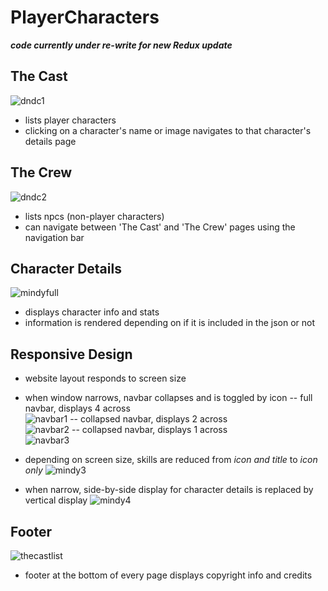 # PlayerCharacters

**_code currently under re-write for new Redux update_**


## The Cast
![dndc1](https://user-images.githubusercontent.com/47723396/184938507-95775f4e-aa35-41db-be57-12946aac3720.JPG)
- lists player characters
- clicking on a character's name or image navigates to that character's details page

## The Crew
![dndc2](https://user-images.githubusercontent.com/47723396/184938881-2c3aaef7-1f86-4783-baaf-de0ecf208003.JPG)
- lists npcs (non-player characters)
- can navigate between 'The Cast' and 'The Crew' pages using the navigation bar

## Character Details
![mindyfull](https://user-images.githubusercontent.com/47723396/184939321-8c0f8c33-65dd-4da1-8030-84b7e2044567.JPG)
- displays character info and stats
- information is rendered depending on if it is included in the json or not

## Responsive Design
- website layout responds to screen size
- when window narrows, navbar collapses and is toggled by icon
-- full navbar, displays 4 across   
![navbar1](https://user-images.githubusercontent.com/47723396/184942060-f50f7025-86ee-4983-adf1-2c8dea64e044.JPG)
-- collapsed navbar, displays 2 across   
![navbar2](https://user-images.githubusercontent.com/47723396/184942067-271498e1-7061-4f0b-987c-d55e43a75356.JPG)
-- collapsed navbar, displays 1 across   
![navbar3](https://user-images.githubusercontent.com/47723396/184942077-cc3dabb1-0116-43a7-9e89-89e3028c94c1.JPG)



- depending on screen size, skills are reduced from *icon and title* to *icon only*
![mindy3](https://user-images.githubusercontent.com/47723396/184939889-9d7f00bd-2dcf-4dbf-b22f-17a7e16eb543.JPG)
- when narrow, side-by-side display for character details is replaced by vertical display
![mindy4](https://user-images.githubusercontent.com/47723396/184939899-46098359-f627-44f4-8bf2-87ab80fff50c.JPG)

## Footer
![thecastlist](https://user-images.githubusercontent.com/47723396/184940611-f12c079b-65d3-4534-ab3d-f28312790c67.JPG)
- footer at the bottom of every page displays copyright info and credits
